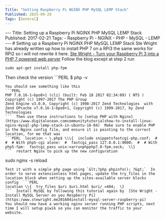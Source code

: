 ```yaml
---
Title: "Setting Raspberry Pi NGINX PHP MySQL LEMP Stack"
Published: 2025-09-28
Tags: [General]
---
```


﻿---
Title: Setting up a Raspberry Pi NGINX PHP MySQL LEMP Stack
Published: 2017-02-21
Tags:  - Raspberry Pi  - NGINX  - PHP  - MySQL  - LEMP
---  # Setting up a Raspberry Pi NGINX PHP MySQL LEMP Stack  Ste Wright has already written up how to install PHP 7 on a RPi3 the same works for RPi2 so i will not rewrite it here.  [Ste Wright - Turn your Raspberry Pi 3 into a PHP 7 powered web server](https:/www.stewright.me201603turn-raspberry-pi-3-php-7-powered-web-server)  Follow the blog except at step 2 run
```PERL
sudo apt-get install php-fpm
```
Then check the version  ```PERL
$ php -v
```
You should see something like this
```PERL
PHP 7.0.16-1~bpo8+1 (cli) (built: Feb 18 2017 02:34:09) ( NTS )
Copyright (c) 1997-2017 The PHP Group
Zend Engine v3.0.0, Copyright (c) 1998-2017 Zend Technologies  with Zend OPcache v7.0.16-1~bpo8+1, Copyright (c) 1999-2017, by Zend Technologies
```  Then use these instructions to [setup PHP with Nginx](https:/www.digitalocean.comcommunitytutorialshow-to-install-linux-nginx-mysql-php-lemp-stack-in-ubuntu-16-04)  Make sure to enable PHP in the Nginx config file, and ensure it is pointing to the correct location, for me that was
```PERL  location ~ \.php$ \\\{  include snippetsfastcgi-php.conf;  #  #  # With php5-cgi alone:  #  fastcgi_pass 127.0.0.1:9000;  #  # With php5-fpm:  fastcgi_pass unix:varrunphpphp7.0-fpm.sock;  \\}
```  restart Nginx to pick up the new configuration
```
sudo nginx -s reload
```
Test it with a simple php page using `&lt;?php phpinfo(); ?&gt;`  In order to serve extensionless html pages, update the try_files in the location block when setting up the sites-available server blocks config  ```PERL
location \\{  try_files $uri $uri.html $uri/ =404;  \}
```  Install MySQL by following this tutorial again by  [Ste Wright - Install MySQL Server on you Respberry Pi](https:/www.stewright.me201604install-mysql-server-raspberry-pi)
You should now have a working nginx server running PHP scripts, next time I will setup piwik so you can monitor the traffic to your website.  